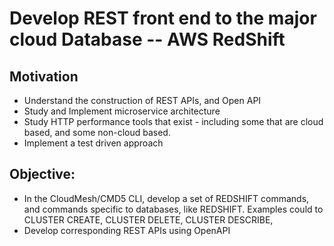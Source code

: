 # Develop  REST front end to the major cloud Database -- AWS RedShift 
## Motivation
* Understand the construction of REST APIs, and Open API
* Study and Implement microservice architecture 
* Study HTTP performance tools that exist - including some that are cloud based, and some non-cloud based.
* Implement a test driven approach

## Objective:
* In the CloudMesh/CMD5 CLI, develop a set of REDSHIFT commands, and commands specific to databases, like REDSHIFT. Examples could to CLUSTER CREATE, CLUSTER DELETE, CLUSTER DESCRIBE, 
* Develop corresponding REST APIs using OpenAPI




